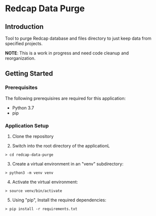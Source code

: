# Redcap Data Purge

## Introduction

Tool to purge Redcap database and files directory to just keep data from
specified projects.

**NOTE**: This is a work in progress and need code cleanup and reorganization.

## Getting Started

### Prerequisites

The following prerequisires are required for this application:

* Python 3.7
* pip

### Application Setup

1) Clone the repository

2) Switch into the root directory of the applicationL

```
> cd redcap-data-purge
```

3) Create a virtual environment in an "venv" subdirectory:

```
> python3 -m venv venv
```

4) Activate the virtual environment:

```
> source venv/bin/activate
```

5) Using "pip", Install the required dependencies:


```
> pip install -r requirements.txt
```
